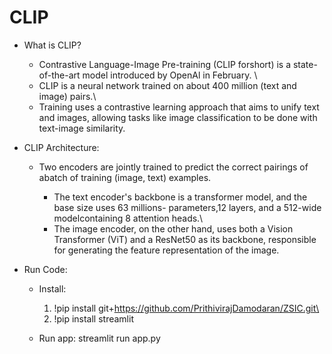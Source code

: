 # CLIP

* What is CLIP?
  
  * Contrastive Language-Image Pre-training (CLIP forshort) is a state-of-the-art model introduced by OpenAl in February. \
  * CLIP is a neural network trained on about 400 million (text and image) pairs.\
  * Training uses a contrastive learning approach that aims to unify text and images, allowing tasks like image classification to be done with text-image similarity.
 
* CLIP Architecture:
  * Two encoders are jointly trained to predict the correct pairings of abatch of training (image, text) examples.
    
    * The text encoder's backbone is a transformer model, and the base size uses 63 millions- parameters,12 layers, and a 512-wide modelcontaining 8 attention heads.\
    * The image encoder, on the other hand, uses both a Vision Transformer (ViT) and a ResNet50 as its backbone, responsible for generating the feature representation of the image.
   
* Run Code:
  * Install:
    1. !pip install git+https://github.com/PrithivirajDamodaran/ZSIC.git\
    2. !pip install streamlit

  * Run app:
    streamlit run app.py
